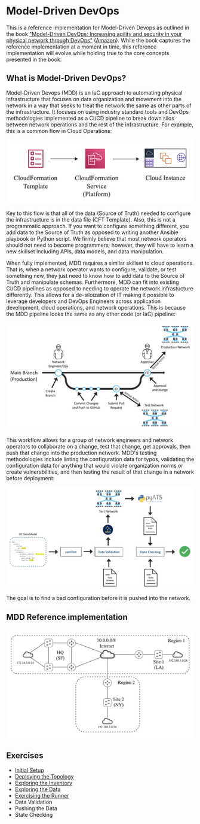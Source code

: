 # Model-Driven DevOps
This is a reference implementation for Model-Driven Devops as outlined in the book ["Model-Driven DevOps: Increasing agility and security in your physical network through DevOps"](https://www.informit.com/store/model-driven-devops-increasing-agility-and-security-9780137644674) ([Amazon](https://www.amazon.com/Model-driven-Devops-Increasing-Security-Physical/dp/0137644671/ref=sr_1_1?crid=1X8MTIAXRKLMI&keywords=model-driven+devops&qid=1650992113&sprefix=model-driven+devop%2Caps%2C202&sr=8-1)).  While the book captures the reference implementation at a moment in time, this reference implementation will evolve while holding true to the core concepts presented in the book.

## What is Model-Driven DevOps?
Model-Driven Devops (MDD) is an IaC approach to automating physical infrastructure that focuses on data organization and movement into the network in a way that seeks to treat the network the same as other parts of the infrastructure.  It focuses on using industry standard tools and DevOps methodologies implemented as a CI/CD pipeline to break down silos between network operations and the rest of the infrastructure.  For example, this is a common flow in Cloud Operations:

![Cloud Ops Flow](exercises/cloud_ops_flow.png?raw=true "Cloud Ops Flow")

Key to this flow is that all of the data (Source of Truth) needed to configure the infrastructure is in the data file (CFT Template).  Also, this is not a programmatic approach.  If you want to configure something different, you add data to the Source of Truth as opposed to writing another Ansible playbook or Python script.  We firmly believe that most network operators should not need to become programmers; however, they will have to learn a new skillset including APIs, data models, and data manipulation.

When fully implemented, MDD requires a similar skillset to cloud operations.  That is, when a network operator wants to configure, validate, or test something new, they just need to know how to add data to the Source of Truth and manipulate schemas.  Furthermore, MDD can fit into existing CI/CD pipelines as opposed to needing to operate the network infrastucture differently.  This allows for a de-siloization of IT making it possible to leverage developers and DevOps Engineers across application development, cloud operations, and network operations.  This is because the MDD pipeline looks the same as any other code (or IaC) pipeline:

![MDD Branch Flow](exercises/mdd_branching.png?raw=true "MDD Branch Flow")

This workflow allows for a group of network engineers and network operators to collaborate on a change, test that change, get approvals, then push that change into the production network.  MDD's testing methodologies include linting the configuration data for typos, validating the configuration data for anything that would violate organization norms or create vulnerabilities, and then testing the result of that change in a network before deployment:

![MDD CI Flow](exercises/mdd_ci_flow.png?raw=true "MDD CI Flow")

The goal is to find a bad configuration before it is pushed into the network.

## MDD Reference implementation

![MDD Reference Topology](exercises/mdd_topo.png?raw=true "MDD Reference Topology")

## Exercises
* [Initial Setup](exercises/initial-setup.md)
* [Deploying the Topology](exercises/deploy-topology.md)
* [Exploring the Inventory](exercises/explore-inventory.md)
* [Exploring the Data](exercises/explore-data.md)
* [Exercising the Runner](exercises/explore-runner.md)
* Data Validation
* Pushing the Data
* State Checking
